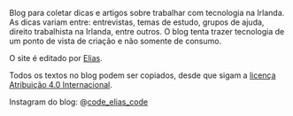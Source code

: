 Blog para coletar dicas e artigos sobre trabalhar com tecnologia na Irlanda. As dicas variam entre: entrevistas, temas de estudo, grupos de ajuda, direito trabalhista na Irlanda, entre outros. O blog tenta trazer tecnologia de um ponto de vista de criação e não somente de consumo.

O site é editado por [Elias](https://www.elias.sh).

Todos os textos no blog podem ser copiados, desde que sigam a [licença Atribuição 4.0 Internacional](https://creativecommons.org/licenses/by/4.0/deed.pt_BR).

Instagram do blog: @[code_elias_code](https://www.instagram.com/code_elias_code/)
